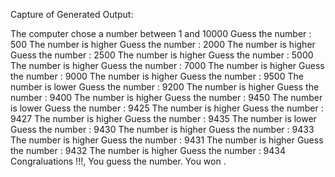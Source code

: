 Capture of Generated Output:

The computer chose a number between 1  and  10000
Guess the number : 500
The number is higher
Guess the number : 2000
The number is higher
Guess the number : 2500
The number is higher
Guess the number : 5000
The number is higher
Guess the number : 7000
The number is higher
Guess the number : 9000
The number is higher
Guess the number : 9500
The number is lower
Guess the number : 9200
The number is higher
Guess the number : 9400
The number is higher
Guess the number : 9450
The number is lower
Guess the number : 9425
The number is higher
Guess the number : 9427
The number is higher
Guess the number : 9435
The number is lower
Guess the number : 9430
The number is higher
Guess the number : 9433
The number is higher
Guess the number : 9431
The number is higher
Guess the number : 9432
The number is higher
Guess the number : 9434
Congraluations !!!, You guess the number. You won .
